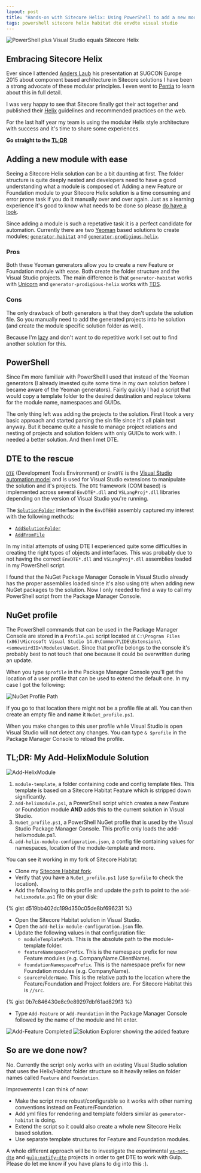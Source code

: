 ```yaml
---
layout: post
title: "Hands-on with Sitecore Helix: Using PowerShell to add a new module"
tags: powershell sitecore helix habitat dte envdte visual studio
---
```


<img class="u-max-full-width" src="{{ site.url }}/assets/2016/12/28/powershell_vs_sitecore_helix.png" alt="PowerShell plus Visual Studio equals Sitecore Helix">

## Embracing Sitecore Helix

Ever since I attended [Anders Laub](https://twitter.com/AndersLaub) his presentation at SUGCON Europe 2015 about component based architecture in Sitecore solutions I have been a strong advocate of these modular principles. 
I even went to [Pentia](http://www.pentia.net) to learn about this in full detail. 

I was very happy to see that Sitecore finally got their act together and published their [Helix](http://helix.sitecore.net/) guidelines and recommended practices on the web. 

For the last half year my team is using the modular Helix style architecture with success and it's time to share some experiences.

<!--more-->

__Go straight to the [TL;DR](#tldr)__

## Adding a new module with ease

Seeing a Sitecore Helix solution can be a bit daunting at first. 
The folder structure is quite deeply nested and developers need to have a good understanding what a module is composed of.
Adding a new Feature or Foundation module to your Sitecore Helix solution is a time consuming and error prone task if you do it manually over and over again. 
Just as a learning experience it's good to know what needs to be done so please [do have a look](https://www.youtube.com/watch?v=4lC-SdYh4Xg). 

Since adding a module is such a repetative task it is a perfect candidate for automation. Currently there are two [Yeoman](http://yeoman.io/) based solutions to create modules; [`generator-habitat`](https://github.com/kamsar/generator-habitat) and [`generator-prodigious-helix`](https://github.com/mrodriguezr/generator-prodigious-helix).

### Pros

Both these Yeoman generators allow you to create a new Feature or Foundation module with ease. Both create the folder structure and the Visual Studio projects. 
The main difference is that `generator-habitat` works with [Unicorn](https://github.com/kamsar/Unicorn) and `generator-prodigious-helix` works with [TDS](http://www.teamdevelopmentforsitecore.com/).

### Cons

The only drawback of both generators is that they don't update the solution file. 
So you manually need to add the generated projects into he solution (and create the module specific solution folder as well).

Because I'm [lazy](http://threevirtues.com/) and don't want to do repetitive work I set out to find another solution for this. 

## PowerShell

Since I'm more familiair with PowerShell I used that instead of the Yeoman generators (I already invested quite some time in my own solution before I became aware of the Yeoman generators). 
Fairly quickly I had a script that would copy a template folder to the desired destination and replace tokens for the module name, namespaces and GUIDs. 

The only thing left was adding the projects to the solution. 
First I took a very basic approach and started parsing the sln file since it's all plain text anyway.
But it became quite a hassle to manage project relations and nesting of projects and solution folders with only GUIDs to work with.
I needed a better solution. And then I met DTE.

## DTE to the rescue

[`DTE`](http://stackoverflow.com/questions/17239760/what-is-the-visual-studio-dte) (Development Tools Environment) or `EnvDTE` is the [Visual Studio automation model](https://msdn.microsoft.com/en-us/library/envdte._dte.aspx) and is used for Visual Studio extensions to manipulate the solution and it's projects. The `DTE` framework (COM based) is implemented across several `EnvDTE*.dll` and `VSLangProj*.dll` libraries depending on the version of Visual Studio you're running.

The [`SolutionFolder`](https://msdn.microsoft.com/en-us/library/envdte80.solutionfolder.aspx) interface in the `EnvDTE80` assembly captured my interest with the following methods:

- [`AddSolutionFolder`](https://msdn.microsoft.com/en-us/library/envdte80.solutionfolder.addsolutionfolder.aspx)
- [`AddFromFile`](https://msdn.microsoft.com/en-us/library/envdte80.solutionfolder.addfromfile.aspx)

In my initial attempts of using DTE I experienced quite some difficulties in creating the right types of objects and interfaces. 
This was probably due to not having the correct `EnvDTE*.dll` and `VSLangProj*.dll` assemblies loaded in my PowerShell script.

I found that the NuGet Package Manager Console in Visual Studio already has the proper assemblies loaded since it's also using `DTE` when adding new NuGet packages to the solution.
Now I only needed to find a way to call my PowerShell script from the Package Manager Console.  

## NuGet profile

The PowerShell commands that can be used in the Package Manager Console are stored in a `Profile.ps1` script located at `C:\Program Files (x86)\Microsoft Visual Studio 14.0\Common7\IDE\Extensions\<someweirdID>\Modules\NuGet`.
Since that profile belongs to the console it's probably best to not touch that one because it could be overwritten during an update.

When you type `$profile` in the Package Manager Console you'll get the location of a user profile that can be used to extend the default one. 
In my case I got the following:

<img class="u-max-full-width" src="{{ site.url }}/assets/2016/12/28/nuget_profile_path.png" alt="NuGet Profile Path"> 

If you go to that location there might not be a profile file at all. You can then create an empty file and name it `NuGet_profile.ps1`. 

When you make changes to this user profile while Visual Studio is open Visual Studio will not detect any changes. You can type `& $profile` in the Package Manager Console to reload the profile.  

## <a name="tldr"></a> TL;DR: My Add-HelixModule Solution

<img class="u-max-full-width" src="{{ site.url }}/assets/2016/12/28/add-helixmodule.png" alt="Add-HelixModule">

1. `module-template`, a folder containing code and config template files. This template is based on a Sitecore Habitat Feature which is stripped down significantly.
2. `add-helixmodule.ps1`, a PowerShell script which creates a new Feature or Foundation module __AND__ adds this to the current solution in Visual Studio.
3. `NuGet_profile.ps1`, a PowerShell NuGet profile that is used by the Visual Studio Package Manager Console. This profile only loads the add-helixmodule.ps1.
4. `add-helix-module-configuration.json`, a config file containing values for namespaces, location of the module-template and more.

You can see it working in my fork of Sitecore Habitat:

- Clone my [Sitecore Habitat fork](https://github.com/marcduiker/Habitat).
- Verify that you have a `NuGet_profile.ps1` (use `$profile` to check the location).
- Add the following to this profile and update the path to point to the `add-helixmodule.ps1` file on your disk:

{% gist d519bb402dc199d350c05de8bf696231 %}

- Open the Sitecore Habitat solution in Visual Studio.
- Open the `add-helix-module-configuration.json` file.
- Update the following values in that configuration file:
   - `moduleTemplatePath`. This is the absolute path to the module-template folder.
   - `featureNamespacePrefix`. This is the namespace prefix for new Feature modules (e.g. CompanyName.ClientName).
   - `foundationNamespacePrefix`. This is the namespace prefix for new Foundation modules (e.g. CompanyName).
   - `sourceFolderName`. This is the relative path to the location where the Feature/Foundation and Project folders are. For Sitecore Habitat this is `//src`.
  
{% gist 0b7c846430e8c9e89297dbf61ad829f3 %}

- Type `Add-Feature` or `Add-Foundation` in the Package Manager Console followed by the name of the module and hit enter. 

<img class="u-max-full-width" src="{{ site.url }}/assets/2016/12/28/add_feature_completed.png" alt="Add-Feature Completed">

<img class="u-max-full-width" src="{{ site.url }}/assets/2016/12/28/solution_explorer.png" alt="Solution Explorer showing the added feature">

## So are we done now?

No. Currently the script only works with an existing Visual Studio solution that uses the Helix/Habitat folder structure so it heavily relies on folder names called `Feature` and `Foundation`.

Improvements I can think of now: 

- Make the script more robust/configurable so it works with other naming conventions instead on Feature/Foundation. 
- Add yml files for rendering and template folders similar as `generator-habitat` is doing.
- Extend the script so it could also create a whole new Sitecore Helix based solution.
- Use separate template structures for Feature and Foundation modules. 

A whole different approach will be to investigate the experimental [`vs-net-dte`](https://github.com/elkdanger/vs-net-dte) and [`gulp-notify-dte`](https://github.com/elkdanger/gulp-notify-dte) projects in order to get DTE to work with Gulp. Please do let me know if you have plans to dig into this :).